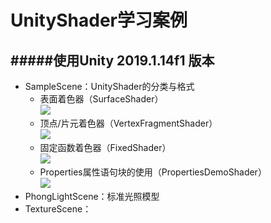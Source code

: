 # UnityShader学习案例 #
#####使用Unity 2019.1.14f1 版本
----------
- SampleScene：UnityShader的分类与格式
	- 表面着色器（SurfaceShader）</br>
		![](https://github.com/YewiiYan/UnityShader/blob/master/images/SampleScene_1.png?raw=true)
	- 顶点/片元着色器（VertexFragmentShader）</br>
		![](https://github.com/YewiiYan/UnityShader/blob/master/images/SampleScene_2.png?raw=true)
	- 固定函数着色器（FixedShader）</br>
		![](https://github.com/YewiiYan/UnityShader/blob/master/images/SampleScene_3.png?raw=true)
	- Properties属性语句块的使用（PropertiesDemoShader）</br>
		![](https://github.com/YewiiYan/UnityShader/blob/master/images/SampleScene_4.png?raw=true)
- PhongLightScene：标准光照模型
- TextureScene：
